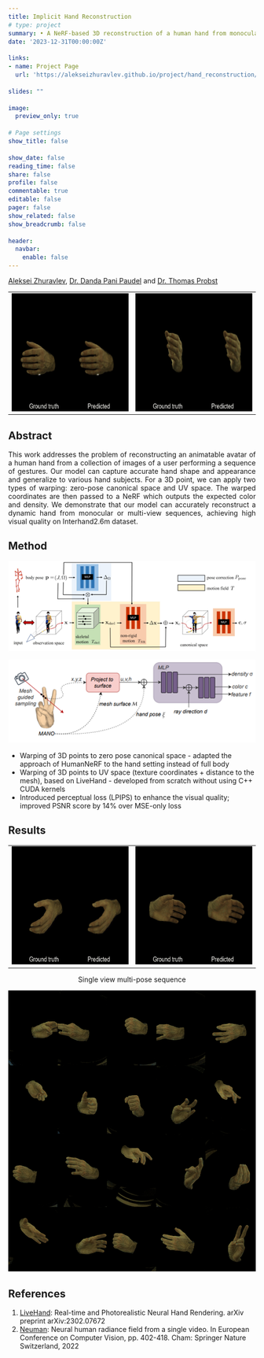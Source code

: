 ```yaml
---
title: Implicit Hand Reconstruction
# type: project
summary: • A NeRF-based 3D reconstruction of a human hand from monocular and multi-view sequences, based on Interhand2.6m dataset
date: '2023-12-31T00:00:00Z'

links:
- name: Project Page
  url: 'https://alekseizhuravlev.github.io/project/hand_reconstruction/'

slides: ""

image:
  preview_only: true

# Page settings
show_title: false

show_date: false
reading_time: false
share: false
profile: false
commentable: true
editable: false
pager: false
show_related: false
show_breadcrumb: false

header:
  navbar:
    enable: false
---
```


<!-- <div align="center">
  <b>Aleksei Zhuravlev, [Dr. Danda Pani Paudel](https://people.ee.ethz.ch/~paudeld/), [Dr. Thomas Probst](https://probstt.bitbucket.io/)</b><br>
  <b><i>University of Bonn</i></b>
</div> -->

<!-- <p style="text-align: center;"> -->
[Aleksei Zhuravlev](https://alekseizhuravlev.github.io/), [Dr. Danda Pani Paudel](https://people.ee.ethz.ch/~paudeld/) and [Dr. Thomas Probst](https://probstt.bitbucket.io/)
<!-- </p> -->


<table>
  <tr>
    <td><img src="featured.gif" width="320" height="240"><br /></td>
    <td><img src="cam400280.gif" width="320" height="240"><br /></td>
    </tr>
</table>


## Abstract

<div style="text-align: justify"> 

This work addresses the problem of reconstructing an animatable avatar of a human hand from a collection of images of a user performing a sequence of gestures. Our model can capture accurate hand shape and appearance and generalize to various hand subjects. 
For a 3D point, we can apply two types of warping: zero-pose canonical space and UV space. The warped coordinates are then passed to a NeRF which outputs the expected color and density. We demonstrate that our model can accurately reconstruct a dynamic hand from monocular or multi-view sequences, achieving high visual quality on Interhand2.6m dataset.
</div>


## Method

![Model architecture](Architecture_humannerf.png "Architecture of HumanNeRF, adapted to human hand setting instead of full body")

![Model architecture](Architecture_livehand.png "Architecture of LiveHand, reimplemented from scratch")

- Warping of 3D points to zero pose canonical space - adapted the approach of HumanNeRF to the hand setting instead of full body
- Warping of 3D points to UV space (texture coordinates + distance to the mesh), based on LiveHand - developed from scratch without using C++ CUDA kernels
- Introduced perceptual loss (LPIPS) to enhance the visual quality; improved PSNR score by 14% over MSE-only loss



## Results

<center>
<table>
  <tr>
    <td><img src="cam400293.gif" width="320" height="240"><br /></td>
    <td><img src="cam400296.gif" width="320" height="240"><br /></td>
  </tr>
</table>

Single view multi-pose sequence

![Reconstructed avatar](multi_pose.png "Reconstructed avatar in multiple poses from different views")
</center>

## References

1. [LiveHand](https://vcai.mpi-inf.mpg.de/projects/LiveHand/): Real-time and Photorealistic Neural Hand Rendering. arXiv preprint arXiv:2302.07672
2. [Neuman](https://machinelearning.apple.com/research/neural-human-radiance-field): Neural human radiance field from a single video. In European Conference on Computer Vision, pp. 402-418. Cham: Springer Nature Switzerland, 2022
